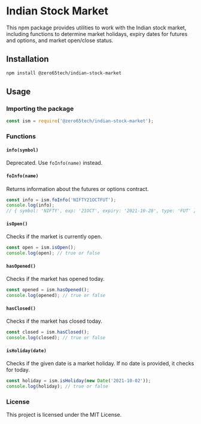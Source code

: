 # Indian Stock Market

This npm package provides utilities to work with the Indian stock market, including functions to determine market holidays, expiry dates for futures and options, and market open/close status.

## Installation

```sh
npm install @zero65tech/indian-stock-market
```

## Usage

### Importing the package

```javascript
const ism = require('@zero65tech/indian-stock-market');
```

### Functions

#### `info(symbol)`

Deprecated. Use `foInfo(name)` instead.

#### `foInfo(name)`

Returns information about the futures or options contract.

```javascript
const info = ism.foInfo('NIFTY21OCTFUT');
console.log(info);
// { symbol: 'NIFTY', exp: '21OCT', expiry: '2021-10-28', type: 'FUT' }
```

#### `isOpen()`

Checks if the market is currently open.

```javascript
const open = ism.isOpen();
console.log(open); // true or false
```

#### `hasOpened()`

Checks if the market has opened today.

```javascript
const opened = ism.hasOpened();
console.log(opened); // true or false
```

#### `hasClosed()`

Checks if the market has closed today.

```javascript
const closed = ism.hasClosed();
console.log(closed); // true or false
```

#### `isHoliday(date)`

Checks if the given date is a market holiday. If no date is provided, it checks for today.

```javascript
const holiday = ism.isHoliday(new Date('2021-10-02'));
console.log(holiday); // true or false
```

### License

This project is licensed under the MIT License.